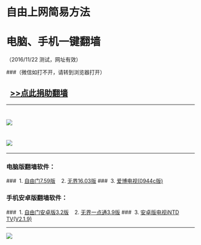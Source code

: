 # 自由上网简易方法
# 电脑、手机一键翻墙
（2016/11/22 测试，网址有效）

###（微信如打不开，请转到浏览器打开）

## &nbsp;&nbsp;<a href="https://is.gd/juanzhu" target="_blank">>>点此捐助翻墙</a> 


***

# <a href="https://x.co/fqtz01" target="_blank"><img src="https://dsly1blkqnybv.cloudfront.net/pic/fqwz1.png"></a>

# <a href="https://x.co/fqtz02" target="_blank"><img src="https://dsly1blkqnybv.cloudfront.net/pic/fqwz2.png"></a>

***


### 电脑版翻墙软件：
###&nbsp;&nbsp;1. <a href="https://da8wc507nc9ea.cloudfront.net/fgget.php?fid=fg759p.zip" target="_blank">自由门7.59版</a>&nbsp;&nbsp;&nbsp;&nbsp;2. <a href="https://da8wc507nc9ea.cloudfront.net/fgget.php?fid=U1603.zip" target="_blank">无界16.03版</a>
###&nbsp;&nbsp;3. <a href="https://da8wc507nc9ea.cloudfront.net/fgget.php?fid=Green_iPPOTV-V0944c.zip" target="_blank">爱博电视(0944c版)</a>

### 手机安卓版翻墙软件：
###&nbsp;&nbsp;1. <a href="https://da8wc507nc9ea.cloudfront.net/fgget.php?fid=fgma32.apk" target="_blank">自由门安卓版3.2版</a>&nbsp;&nbsp;&nbsp;&nbsp;2. <a href="https://da8wc507nc9ea.cloudfront.net/fgget.php?fid=um3.9.apk" target="_blank">无界一点通3.9版</a>
###&nbsp;&nbsp;3. <a href="https://da8wc507nc9ea.cloudfront.net/fgget.php?fid=iNTD_TV-2.1.9.apk" target="_blank">安卓版电视iNTD TV(V2.1.9)</a>

***

<a href="https://d1dv2d1k0mse32.cloudfront.net/pic/yjfq-20160831ok-b.png" target="_blank"><img src="https://d1dv2d1k0mse32.cloudfront.net/pic/yjfq-20160831ok-b.png"></a>
